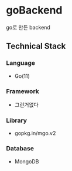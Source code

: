 # goBackend
go로 만든 backend

## Technical Stack

### Language

- Go(11)

### Framework

- 그런거없다

### Library

- gopkg.in/mgo.v2

### Database

- MongoDB
